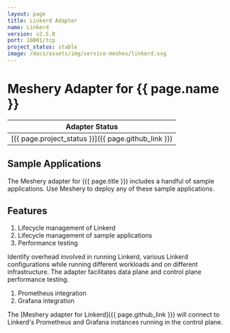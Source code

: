 ```yaml
---
layout: page
title: Linkerd Adapter
name: Linkerd
version: v2.5.0
port: 10001/tcp
project_status: stable
image: /docs/assets/img/service-meshes/linkerd.svg
---
```

# Meshery Adapter for {{ page.name }}

| Adapter Status |
| :------------: |
| [{{ page.project_status }}]({{ page.github_link }})|

## Sample Applications

The Meshery adapter for ({{ page.title }}) includes a handful of sample applications. Use Meshery to deploy any of these sample applications.

## Features
1. Lifecycle management of Linkerd
1. Lifecycle management of sample applications
1. Performance testing

Identify overhead involved in running Linkerd, various Linkerd configurations while running different workloads and on different infrastructure. The adapter facilitates data plane and control plane performance testing.

1. Prometheus integration
1. Grafana integration

The [Meshery adapter for Linkerd]({{ page.github_link }}) will connect to Linkerd's Prometheus and Grafana instances running in the control plane.
